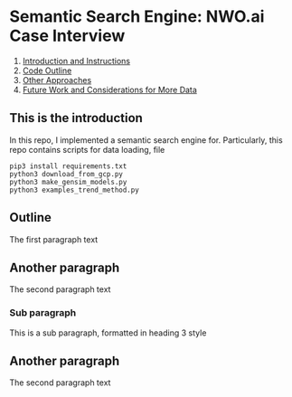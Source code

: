 # Semantic Search Engine: NWO.ai Case Interview
1. [Introduction and Instructions](#introduction)
2. [Code Outline](#outline)
3. [Other Approaches](#other)
4. [Future Work and Considerations for More Data](#more)


## This is the introduction <a name="introduction"></a>
In this repo, I implemented a semantic search engine for. Particularly, this repo contains scripts for data loading, file

```
pip3 install requirements.txt
python3 download_from_gcp.py
python3 make_gensim_models.py
python3 examples_trend_method.py
```


## Outline <a name="outline"></a>
The first paragraph text

## Another paragraph <a name="other"></a>
The second paragraph text

### Sub paragraph <a name="more"></a>
This is a sub paragraph, formatted in heading 3 style


## Another paragraph <a name="paragraph2"></a>
The second paragraph text
